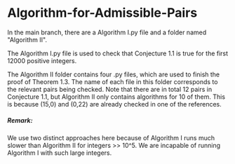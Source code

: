 # Algorithm-for-Admissible-Pairs

In the main branch, there are a Algorithm I.py file and a folder named "Algorithm II".

The Algorithm I.py file is used to check that Conjecture 1.1 is true for the first 12000 positive integers.

The Algorithm II folder contains four .py files, which are used to finish the proof of Theorem 1.3. The name of each file in this folder corresponds to the relevant pairs being checked. Note that there are in total 12 pairs in Conjecture 1.1, but Algorithm II only contains algorithms for 10 of them. This is because (15,0) and (0,22) are already checked in one of the references.

##### Remark: 
We use two distinct approaches here because of Algorithm I runs much slower than Algorithm II for integers >> 10^5. We are incapable of running Algorithm I with such large integers. 
